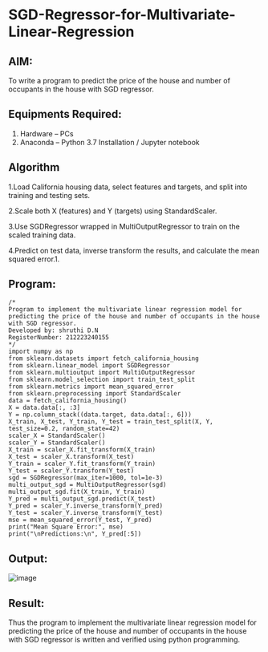 # SGD-Regressor-for-Multivariate-Linear-Regression

## AIM:
To write a program to predict the price of the house and number of occupants in the house with SGD regressor.

## Equipments Required:
1. Hardware – PCs
2. Anaconda – Python 3.7 Installation / Jupyter notebook

## Algorithm
1.Load California housing data, select features and targets, and split into training and testing sets.

2.Scale both X (features) and Y (targets) using StandardScaler.

3.Use SGDRegressor wrapped in MultiOutputRegressor to train on the scaled training data.

4.Predict on test data, inverse transform the results, and calculate the mean squared error.1.

## Program:
```
/*
Program to implement the multivariate linear regression model for predicting the price of the house and number of occupants in the house with SGD regressor.
Developed by: shruthi D.N
RegisterNumber: 212223240155
*/
import numpy as np
from sklearn.datasets import fetch_california_housing
from sklearn.linear_model import SGDRegressor
from sklearn.multioutput import MultiOutputRegressor
from sklearn.model_selection import train_test_split
from sklearn.metrics import mean_squared_error
from sklearn.preprocessing import StandardScaler
data = fetch_california_housing()
X = data.data[:, :3]
Y = np.column_stack((data.target, data.data[:, 6]))
X_train, X_test, Y_train, Y_test = train_test_split(X, Y, test_size=0.2, random_state=42)
scaler_X = StandardScaler()
scaler_Y = StandardScaler()
X_train = scaler_X.fit_transform(X_train)
X_test = scaler_X.transform(X_test)
Y_train = scaler_Y.fit_transform(Y_train)
Y_test = scaler_Y.transform(Y_test)
sgd = SGDRegressor(max_iter=1000, tol=1e-3)
multi_output_sgd = MultiOutputRegressor(sgd)
multi_output_sgd.fit(X_train, Y_train)
Y_pred = multi_output_sgd.predict(X_test)
Y_pred = scaler_Y.inverse_transform(Y_pred)
Y_test = scaler_Y.inverse_transform(Y_test)
mse = mean_squared_error(Y_test, Y_pred)
print("Mean Square Error:", mse)
print("\nPredictions:\n", Y_pred[:5])
```

## Output:
![image](https://github.com/user-attachments/assets/1b021b17-ddb7-41e3-b6be-56d8747d98c4)


## Result:
Thus the program to implement the multivariate linear regression model for predicting the price of the house and number of occupants in the house with SGD regressor is written and verified using python programming.
